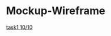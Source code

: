 # Mockup-Wireframe
[task1 10/10](https://miro.com/app/board/uXjVPPWnnhY=/?share_link_id=356524088629)
